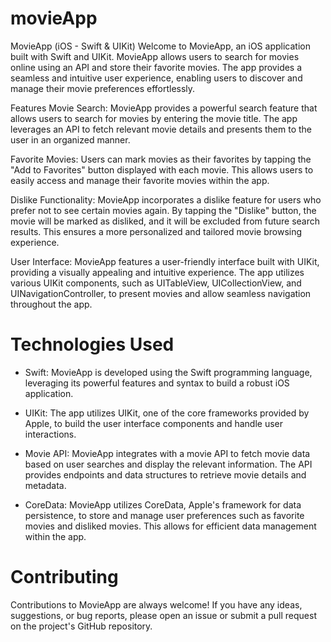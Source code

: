 # movieApp
MovieApp (iOS - Swift & UIKit)
Welcome to MovieApp, an iOS application built with Swift and UIKit. MovieApp allows users to search for movies online using an API and store their favorite movies. The app provides a seamless and intuitive user experience, enabling users to discover and manage their movie preferences effortlessly.

Features
Movie Search: MovieApp provides a powerful search feature that allows users to search for movies by entering the movie title. The app leverages an API to fetch relevant movie details and presents them to the user in an organized manner.

Favorite Movies: Users can mark movies as their favorites by tapping the "Add to Favorites" button displayed with each movie. This allows users to easily access and manage their favorite movies within the app.

Dislike Functionality: MovieApp incorporates a dislike feature for users who prefer not to see certain movies again. By tapping the "Dislike" button, the movie will be marked as disliked, and it will be excluded from future search results. This ensures a more personalized and tailored movie browsing experience.

User Interface: MovieApp features a user-friendly interface built with UIKit, providing a visually appealing and intuitive experience. The app utilizes various UIKit components, such as UITableView, UICollectionView, and UINavigationController, to present movies and allow seamless navigation throughout the app.

# Technologies Used
- Swift: MovieApp is developed using the Swift programming language, leveraging its powerful features and syntax to build a robust iOS application.

- UIKit: The app utilizes UIKit, one of the core frameworks provided by Apple, to build the user interface components and handle user interactions.

- Movie API: MovieApp integrates with a movie API to fetch movie data based on user searches and display the relevant information. The API provides endpoints and data structures to retrieve movie details and metadata.

- CoreData: MovieApp utilizes CoreData, Apple's framework for data persistence, to store and manage user preferences such as favorite movies and disliked movies. This allows for efficient data management within the app.


# Contributing
Contributions to MovieApp are always welcome! If you have any ideas, suggestions, or bug reports, please open an issue or submit a pull request on the project's GitHub repository.
